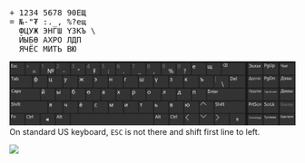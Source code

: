<pre>
+ 1234 5678 90ЕЩ
= №-"₮ :._, %?ещ
  ФЦУЖ ЭНГШ ҮЗКЪ \
  ЙЫБӨ АХРО ЛДП
  ЯЧЁС МИТЬ ВЮ
</pre>

![](keyboard.png)
On standard US keyboard, `ESC` is not there and shift first line to left.

![](https://upload.wikimedia.org/wikipedia/commons/thumb/5/54/Mongolian_keyboard_win.png/640px-Mongolian_keyboard_win.png)